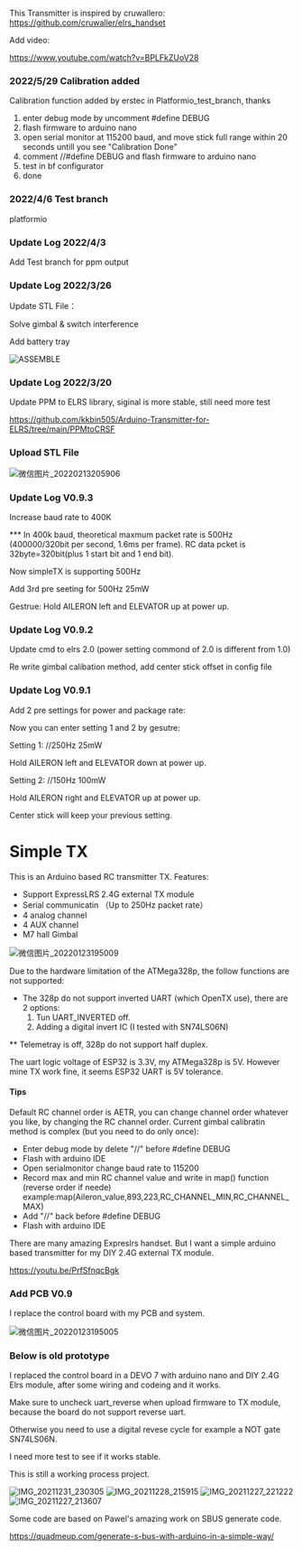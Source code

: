
This Transmitter is inspired by cruwallero:
https://github.com/cruwaller/elrs_handset

Add video:

https://www.youtube.com/watch?v=BPLFkZUoV28

### 2022/5/29 Calibration added

Calibration function added by erstec in Platformio_test_branch, thanks

1. enter debug mode by uncomment #define DEBUG
2. flash firmware to arduino nano
3. open serial monitor at 115200 baud, and move stick full range within 20 seconds untill you see "Calibration Done"
4. comment //#define DEBUG and flash firmware to arduino nano
5. test in bf configurator
6. done

### 2022/4/6 Test branch

platformio


### Update Log 2022/4/3

Add Test branch for ppm output


### Update Log 2022/3/26

Update STL File：

Solve gimbal & switch interference

Add battery tray

![ASSEMBLE](https://user-images.githubusercontent.com/43392862/160218062-a254729a-f0f7-474e-8428-6ba044f421b5.jpg)



### Update Log 2022/3/20



Update PPM to ELRS library, siginal is more stable, still need more test


https://github.com/kkbin505/Arduino-Transmitter-for-ELRS/tree/main/PPMtoCRSF


### Upload STL File

![微信图片_20220213205906](https://user-images.githubusercontent.com/43392862/153756463-16c5e99b-b1b6-4f23-9fea-cefb4bb9df04.jpg)

### Update Log V0.9.3
Increase baud rate to 400K

*** In 400k baud, theoretical maxmum packet rate is 500Hz (400000/320bit per second, 1.6ms per frame). RC data pcket is 32byte=320bit(plus 1 start bit and 1 end bit).

Now simpleTX is supporting 500Hz

Add 3rd pre seeting for 500Hz 25mW

Gestrue:
Hold AILERON left and ELEVATOR up at power up.

### Update Log V0.9.2
Update cmd to elrs 2.0 (power setting commond of 2.0 is different from 1.0)

Re write gimbal calibation method, add center stick offset in config file


### Update Log V0.9.1
Add 2 pre settings for power and package rate:


Now you can enter setting 1 and 2 by gesutre:

Setting 1:
//250Hz 25mW

Hold AILERON left and ELEVATOR down at power up.

Setting 2:
//150Hz 100mW

Hold AILERON right and ELEVATOR up at power up.

Center stick will keep your previous setting.

# Simple TX

This is an Arduino based RC transmitter TX.
Features:
- Support ExpressLRS 2.4G external TX module
- Serial communicatin （Up to 250Hz packet rate）
- 4 analog channel
- 4 AUX channel
- M7 hall Gimbal

![微信图片_20220123195009](https://user-images.githubusercontent.com/43392862/150677087-87a9d849-5e43-41d2-8526-66564b54dd8e.jpg)

Due to the hardware limitation of the ATMega328p, the follow functions are not supported:

* The 328p do not support inverted UART (which OpenTX use), there are 2 options:
	1. Tun  UART_INVERTED off.
	2. Adding a digital invert IC (I tested with SN74LS06N)

** Telemetray is off, 328p do not support half duplex.



The uart logic voltage of ESP32 is 3.3V, my ATMega328p is 5V. However mine TX work fine, it seems ESP32 UART is 5V tolerance.

#### Tips
Default RC channel order is AETR, you can change channel order whatever you like, by changing the RC channel order.
Current gimbal calibratin method is complex (but you need to do only once):
- Enter debug mode by delete "//" before #define DEBUG
- Flash with arduino IDE
- Open serialmonitor change baud rate to 115200
- Record max and min RC channel value and write in map() function (reverse order if neede)
   example:map(Aileron_value,893,223,RC_CHANNEL_MIN,RC_CHANNEL_MAX)
- Add "//" back before #define DEBUG
- Flash with arduino IDE

There are many amazing Expreslrs handset. But I want a simple arduino based transmitter for my DIY 2.4G external TX module.

https://youtu.be/PrfSfnqcBgk

### Add PCB V0.9


I replace the control board with my PCB and system.



![微信图片_20220123195005](https://user-images.githubusercontent.com/43392862/150677082-80ab29c4-f2e4-475e-a4b3-db004aeacba5.jpg)




### Below is old prototype

I replaced the control board in a DEVO 7 with arduino nano and DIY 2.4G Elrs module, after some wiring and codeing and it works.

Make sure to uncheck uart_reverse when upload firmware to TX module, because the board do not support reverse uart. 

Otherwise you need to use a digital revese cycle for example a NOT gate SN74LS06N.

I need more test to see if it works stable.

This is still a working process project. 

![IMG_20211231_230305](https://user-images.githubusercontent.com/43392862/147845208-0726187d-0374-496a-80d1-303791e30d3f.jpg)
![IMG_20211228_215915](https://user-images.githubusercontent.com/43392862/147845211-86a539c5-958d-44ce-be10-5ccce836f60c.jpg)
![IMG_20211227_221222](https://user-images.githubusercontent.com/43392862/147845217-37778ccd-7a42-4e84-9291-ddd86a3ed9e5.jpg)
![IMG_20211227_213607](https://user-images.githubusercontent.com/43392862/147845218-07ae3f93-578e-45b4-b0da-48cd59fea7bb.jpg)


Some code are based on  Pawel's amazing work on SBUS generate code.

https://quadmeup.com/generate-s-bus-with-arduino-in-a-simple-way/
